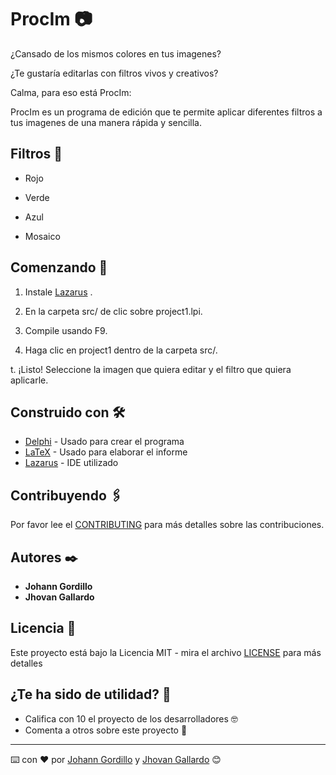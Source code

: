 # ProcIm :camera:

¿Cansado de los mismos colores en tus imagenes?<br/> 

¿Te gustaría editarlas con filtros vivos y creativos?<br/> 

Calma, para eso está ProcIm:<br/>

ProcIm es un programa de edición que te permite aplicar diferentes filtros a tus imagenes de una manera rápida y sencilla.

## Filtros :art:
* Rojo

* Verde

* Azul

* Mosaico

## Comenzando :rocket:
1. Instale [Lazarus](https://www.lazarus-ide.org/) .

2. En la carpeta src/ de clic sobre project1.lpi.

3. Compile usando F9.

4. Haga clic en project1 dentro de la carpeta src/.

t. ¡Listo! Seleccione la imagen que quiera editar y el filtro que quiera aplicarle.

## Construido con 🛠️

* [Delphi](https://www.embarcadero.com/es/products/delphi/starter) - Usado para crear el programa
* [LaTeX](https://www.latex-project.org/) - Usado para elaborar el informe
* [Lazarus](https://www.lazarus-ide.org/) - IDE utilizado

## Contribuyendo 🖇️

Por favor lee el [CONTRIBUTING](CONTRIBUTING.md) para más detalles
sobre las contribuciones.

## Autores ✒️

* **Johann Gordillo** 
* **Jhovan Gallardo**

## Licencia 📄

Este proyecto está bajo la Licencia MIT - mira el archivo [LICENSE](LICENSE) para más detalles

## ¿Te ha sido de utilidad? 🎁

* Califica con 10 el proyecto de los desarrolladores 🤓
* Comenta a otros sobre este proyecto 📢

---
⌨️ con ❤️ por [Johann Gordillo](https://github.com/JohannGordillo) y [Jhovan Gallardo](https://github.com/jhovan) 😊
